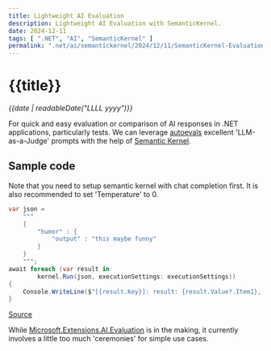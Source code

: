 ```yaml
---
title: Lightweight AI Evaluation
description: Lightweight AI Evaluation with SemanticKernel.
date: 2024-12-11
tags: [ ".NET", "AI", "SemanticKernel" ]
permalink: ".net/ai/semantickernel/2024/12/11/SemanticKernel-Evaluation.html"
---
```


# {{title}}

*{{date | readableDate("LLLL yyyy")}}*


For quick and easy evaluation or comparison of AI responses in .NET applications, particularly tests. We can leverage [autoevals](https://github.com/braintrustdata/autoevals) excellent 'LLM-as-a-Judge' prompts with the help of [Semantic Kernel](https://github.com/microsoft/semantic-kernel).


## Sample code
Note that you need to setup semantic kernel with chat completion first. It is also recommended to set 'Temperature' to 0.

```csharp
var json = 
    """
    {
        "humor" : {
            "output" : "this maybe funny"
        }
    }
    """;
await foreach (var result in 
        kernel.Run(json, executionSettings: executionSettings))
{
    Console.WriteLine($"[{result.Key}]: result: {result.Value?.Item1}, score: {result.Value?.Item2}");
}
```

[Source](https://github.com/StormHub/TinyToolBox.AI)

While [Microsoft.Extensions.AI.Evaluation](https://devblogs.microsoft.com/dotnet/evaluate-the-quality-of-your-ai-applications-with-ease/) is in the making, it currently involves  a little too much 'ceremonies' for simple use cases.
